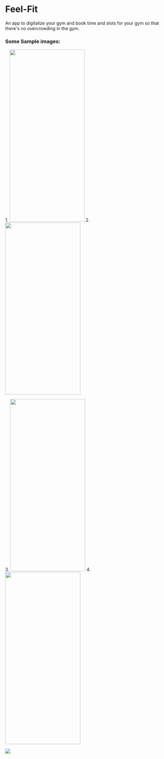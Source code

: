 # Feel-Fit
An app to digitalize your gym and book time and slots for your gym so that there's no overcrowding in the gym.

### Some Sample images:
<p float="left">
  1.
  <img src="https://user-images.githubusercontent.com/76108111/197497158-8f6dbe05-fa9d-443f-9385-645072601070.jpg" border="0" height="550" width="240">
  2.
  <img src="https://user-images.githubusercontent.com/76108111/197497184-ec333758-d1d7-49d6-ad08-aa135986291d.jpg" border="" height="550" width="240">
 </p>
<p float="left">
  3.
  <img src="https://user-images.githubusercontent.com/76108111/197497197-65e2595b-6a74-4960-bd8f-4f0467a20b7f.jpg" border="0" height="550" width="240">
  4.
  <img src="https://user-images.githubusercontent.com/76108111/197497221-ea40ded4-e9c0-4e4e-80f9-d74d492a5b68.jpg" border="0" height="550" width="240">
</p>
<img src="https://user-images.githubusercontent.com/76108111/197497248-6d0eda94-7937-4c4a-b34a-25f9c9d82099.mp4">

